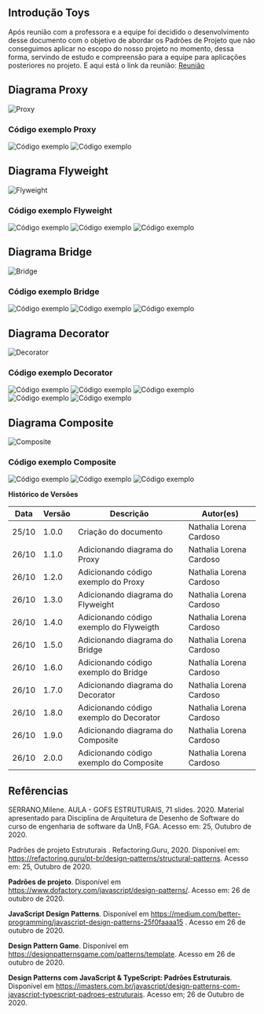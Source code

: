 ## Introdução Toys

Após reunião com a professora e a equipe foi decidido o desenvolvimento desse documento com o objetivo de abordar os Padrões de Projeto que não conseguimos aplicar no escopo do nosso projeto no momento, dessa forma, servindo de estudo e compreensão para a equipe para aplicações posteriores no projeto. E aqui está o link da reunião: [Reunião](https://teams.microsoft.com/l/channel/19%3ae595cf6cc5214fa98300b044b21f7ab7%40thread.tacv2/Geral?groupId=d1a1d9e3-ea25-46e9-a59c-3606cf72fc81&tenantId=ec359ba1-630b-4d2b-b833-c8e6d48f8059)

## Diagrama Proxy

![Proxy](https://imgur.com/XeAVuew.png)


### Código exemplo Proxy

![Código exemplo](https://imgur.com/pzbdNo5.png)
![Código exemplo](https://imgur.com/NbBkeOi.png)

## Diagrama Flyweight

![Flyweight](https://imgur.com/Ld1nzKr.png)

### Código exemplo Flyweight

![Código exemplo](https://imgur.com/oaOMTyz.png)
![Código exemplo](https://imgur.com/52zrZQ8.png)
![Código exemplo](https://imgur.com/AboW8ah.png)

## Diagrama Bridge

![Bridge](https://imgur.com/9nSNglq.png)

### Código exemplo Bridge

![Código exemplo](https://imgur.com/o2o0UK4.png)
![Código exemplo](https://imgur.com/vNHtXtm.png)
![Código exemplo](https://imgur.com/yPgbCxI.png)

## Diagrama Decorator

![Decorator](https://imgur.com/6pZk2nN.png)

### Código exemplo Decorator


![Código exemplo](https://imgur.com/4nFKEPb.png)
![Código exemplo](https://imgur.com/ftWiAFU.png)
![Código exemplo](https://imgur.com/I2VXnI0.png)
![Código exemplo](https://imgur.com/u1D4bVD.png)
![Código exemplo](https://imgur.com/KPIqY3q.png)

## Diagrama Composite

![Composite](https://imgur.com/iYaq6bc.png)

### Código exemplo Composite

![Código exemplo](https://imgur.com/0KRWJ0g.png)
![Código exemplo](https://imgur.com/C4lAd55.png)
![Código exemplo](https://imgur.com/23HlgqH.png)

**Histórico de Versões**

| Data | Versão | Descrição | Autor(es) |
| --- | --- | --- | --- |
| 25/10 | 1.0.0 | Criação do documento | Nathalia Lorena Cardoso |
| 26/10 | 1.1.0 |  Adicionando diagrama do Proxy| Nathalia Lorena Cardoso |
| 26/10 | 1.2.0 |  Adicionando código exemplo do Proxy| Nathalia Lorena Cardoso |
| 26/10 | 1.3.0 |  Adicionando diagrama do Flyweight| Nathalia Lorena Cardoso |
| 26/10 | 1.4.0 |  Adicionando código exemplo do Flyweigth| Nathalia Lorena Cardoso |
| 26/10 | 1.5.0 |  Adicionando diagrama do Bridge| Nathalia Lorena Cardoso |
| 26/10 | 1.6.0 |  Adicionando código exemplo do Bridge| Nathalia Lorena Cardoso |
| 26/10 | 1.7.0 |  Adicionando diagrama do Decorator| Nathalia Lorena Cardoso |
| 26/10 | 1.8.0 |  Adicionando código exemplo do Decorator| Nathalia Lorena Cardoso |
| 26/10 | 1.9.0 |  Adicionando diagrama do Composite| Nathalia Lorena Cardoso |
| 26/10 | 2.0.0 |  Adicionando código exemplo do Composite| Nathalia Lorena Cardoso |


## Refêrencias

SERRANO,Milene. AULA - GOFS ESTRUTURAIS, 71 slides. 2020. Material apresentado para Disciplina de Arquitetura de Desenho de Software do curso de engenharia de software da UnB, FGA. Acesso em: 25, Outubro de 2020.

Padrões de projeto Estruturais . Refactoring.Guru, 2020. Disponível em: <https://refactoring.guru/pt-br/design-patterns/structural-patterns>. Acesso em: 25, Outubro de 2020.

**Padrões de projeto**. Disponível em <https://www.dofactory.com/javascript/design-patterns/>. Acesso em: 26 de outubro de 2020.

**JavaScript Design Patterns**. Disponível em <https://medium.com/better-programming/javascript-design-patterns-25f0faaaa15> . Acesso em 26 de outubro de 2020.

**Design Pattern Game**. Disponível em <https://designpatternsgame.com/patterns/template>. Acesso em 26 de outubro de 2020.

**Design Patterns com JavaScript & TypeScript: Padrões Estruturais**. Disponível em <https://imasters.com.br/javascript/design-patterns-com-javascript-typescript-padroes-estruturais>. Acesso em; 26 de Outubro de 2020.